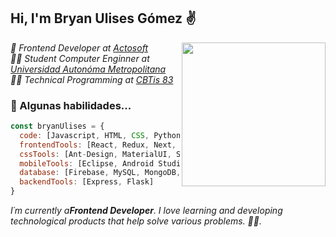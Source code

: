 <div style="background-image: url('https://github.com/UlisesGomezDW/Axios-VanillaJs/blob/master/assets/background.png');">
<h2> Hi, I'm Bryan Ulises Gómez ✌</h2>
<img align='right' src="https://media.giphy.com/media/du3J3cXyzhj75IOgvA/giphy.gif" width="230">
<p><em>
  💚 Frontend Developer at <a href="https://www.facebook.com/ActosoftCommunity">Actosoft</a></br>
  👨‍💻 Student Computer Enginner at <a href="https://www.azc.uam.mx/">Universidad Autonóma Metropolitana</a></br>
  👨‍🎓 Technical Programming at <a href="http://cbtis83.edu.mx/index.html">CBTis 83</a> 
</em></p>

### 🎯 Algunas habilidades...

```javascript
const bryanUlises = {
  code: [Javascript, HTML, CSS, Python, Java, C#, PHP],
  frontendTools: [React, Redux, Next, Vanilla, JQuery],
  cssTools: [Ant-Design, MaterialUI, Sass, Bootstrap, Styled-Components, css-modules],
  mobileTools: [Eclipse, Android Studio],
  database: [Firebase, MySQL, MongoDB, SQlite],
  backendTools: [Express, Flask]
}
```

<em>I´m currently a<b>Frontend Developer</b>. I love learning and developing technological products that help solve various problems. 💁‍♂.</em>

</div>
